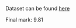 Dataset can be found [here](https://www.kaggle.com/datasets/cabmarcos/comentarios-de-odio)

Final mark: 9.81
